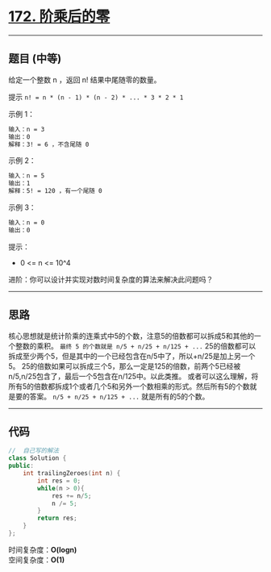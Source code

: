 # [172. 阶乘后的零](https://leetcode.cn/problems/factorial-trailing-zeroes/description/)

---

## 题目 (中等)

给定一个整数 n ，返回 n! 结果中尾随零的数量。  

提示 `n! = n * (n - 1) * (n - 2) * ... * 3 * 2 * 1`  

示例 1：  

```markdown
输入：n = 3
输出：0
解释：3! = 6 ，不含尾随 0
```

示例 2：  

```markdown
输入：n = 5
输出：1
解释：5! = 120 ，有一个尾随 0
```

示例 3：  

```markdown
输入：n = 0
输出：0
```

提示：  

- 0 <= n <= 10^4

进阶：你可以设计并实现对数时间复杂度的算法来解决此问题吗？

---

## 思路

核心思想就是统计阶乘的连乘式中5的个数，注意5的倍数都可以拆成5和其他的一个整数的乘积。
`最终 5 的个数就是 n/5 + n/25 + n/125 + ...`
25的倍数都可以拆成至少两个5，但是其中的一个已经包含在n/5中了，所以+n/25是加上另一个5。
25的倍数如果可以拆成三个5，那么一定是125的倍数，前两个5已经被n/5,n/25包含了，最后一个5包含在n/125中。以此类推。
或者可以这么理解，将所有5的倍数都拆成1个或者几个5和另外一个数相乘的形式。然后所有5的个数就是要的答案。
`n/5 + n/25 + n/125 + ...` 就是所有的5的个数。

---

## 代码

```C++
//  自己写的解法 
class Solution {
public:
    int trailingZeroes(int n) {
        int res = 0;
        while(n > 0){
            res += n/5;
            n /= 5;
        }
        return res;
    }
};
```

时间复杂度：**O(logn)**  
空间复杂度：**O(1)**
